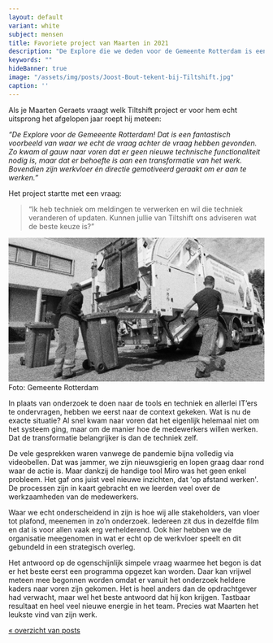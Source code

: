 ```yaml
---
layout: default
variant: white
subject: mensen
title: Favoriete project van Maarten in 2021
description: "De Explore die we deden voor de Gemeente Rotterdam is een fantastisch voorbeeld van waar we echt de vraag achter de vraag hebben gevonden."
keywords: ""
hideBanner: true
image: "/assets/img/posts/Joost-Bout-tekent-bij-Tiltshift.jpg"
caption: ''
---
```

Als je Maarten Geraets vraagt welk Tiltshift project er voor hem echt uitsprong het afgelopen jaar roept hij meteen: 

_“De Explore voor de Gemeeente Rotterdam! Dat is een fantastisch voorbeeld van waar we echt de vraag achter de vraag hebben gevonden. Zo kwam al gauw naar voren dat er geen nieuwe technische functionaliteit nodig is, maar dat er behoefte is aan een transformatie van het werk. Bovendien zijn werkvloer én directie gemotiveerd geraakt om er aan te werken.”_

Het project startte met een vraag:

> “Ik heb techniek om meldingen te verwerken en wil die techniek veranderen of updaten. Kunnen jullie van Tiltshift ons adviseren wat de beste keuze is?”

<div class="article-image">
    <img src="/assets/img/posts/Programma-opzetten-Meldingen-Rotterdam-vervanging-msb.jpg">
    <div class="caption">Foto: Gemeente Rotterdam</div>
</div>

In plaats van onderzoek te doen naar de tools en techniek en allerlei IT’ers te ondervragen, hebben we eerst naar de context gekeken. Wat is nu de exacte situatie? Al snel kwam naar voren dat het eigenlijk helemaal niet om het systeem ging, maar om de manier hoe de medewerkers willen werken. Dat de transformatie belangrijker is dan de techniek zelf.

De vele gesprekken waren vanwege de pandemie bijna volledig via videobellen. Dat was  jammer, we zijn nieuwsgierig en lopen graag daar rond waar de actie is. Maar dankzij de handige tool Miro was het geen enkel probleem. Het gaf ons juist veel nieuwe inzichten, dat 'op afstand werken'. De processen zijn in kaart gebracht en we leerden veel over de werkzaamheden van de medewerkers. 

Waar we echt onderscheidend in zijn is hoe wij alle stakeholders, van vloer tot plafond, meenemen in zo’n onderzoek. Iedereen zit dus in dezelfde film en dat is voor allen vaak erg verhelderend. Ook hier hebben we de organisatie meegenomen in wat er echt op de werkvloer speelt en dit gebundeld in een strategisch overleg.

Het antwoord op de ogenschijnlijk simpele vraag waarmee het begon is dat er het beste eerst een programma opgezet kan worden. Daar kan vrijwel meteen mee begonnen worden omdat er vanuit het onderzoek heldere kaders naar voren zijn gekomen. Het is heel anders dan de opdrachtgever had verwacht, maar wel het beste antwoord dat hij kon krijgen. Tastbaar resultaat en heel veel nieuwe energie in het team. Precies wat Maarten het leukste vind van zijn werk. 

[« overzicht van posts](/posts/)

